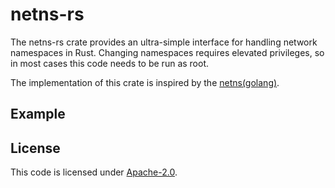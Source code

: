 # netns-rs

The netns-rs crate provides an ultra-simple interface for handling
network namespaces in Rust. Changing namespaces requires elevated
privileges, so in most cases this code needs to be run as root.

The implementation of this crate is inspired by the [netns(golang)](https://github.com/achanda/netns).

## Example


## License

This code is licensed under [Apache-2.0](../../../LICENSE).
